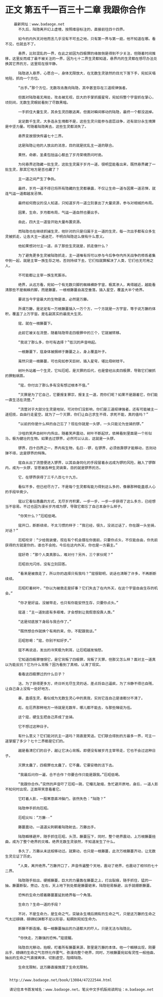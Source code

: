 # 正文 第五千一百三十二章 我跟你合作
        最新网址：www.badaoge.net
          不久后，陆隐离开幻上虚境，按照维容标注的，直接前往四十四界。
      
          如今的内外天对他而言几乎没有不可去之地，只有第一界与第一庭，他不知道在哪。看不见，也就去不了。
      
          悬界，比较混乱的一界，在此之前因为四极罪的缘故倒是得到不少关注，但随着时间推移，这里反而成了最不被关注的一界，因为七十二界生灵都知道，悬界内的生灵都在想尽办法兑换其它界的方，这里现在很平静。
      
          陆隐进入悬界，心愿合一，身体无限放大，在无数生灵骇然的目光下落下手，宛如天塌地陷，抓向一个方位。
      
          “出手。”那个方位，无数攻击轰向陆隐，其中甚至存在三道规律强者。
      
          但面对陆隐毫无用处，攻击被无视，巨大的手掌抓握星穹，宛如将整个宇宙抓在掌心，顷刻间，无数生灵眼前看到了尽数黑暗。
      
          一手抓住大量生灵，其余生灵四散逃离，但面对瞬间移动的陆隐，最终一个都没逃掉。
      
          足足数千生灵，大多连永生境都不是，这些生灵只能参与底层战争，还有部分永生境算是中坚力量。可随着陆隐离去，这些生灵都消失了。
      
          悬界变故很快传遍七十二界。
      
          这是陆隐让他的人放出的消息，目的就是扰乱主一道的联合。
      
          果然，命卿，圣柔包括运心都去了岁月荣境质问时诡。
      
          为何悬界还隐藏一批生灵，这批生灵属于岁月一道，很明显能看出来，既然悬界藏了一批生灵，那其它地方是否也藏了？
      
          主一道之间产生了争执。
      
          最终，岁月一道不得已将所有隐藏的生灵都暴露，不仅让生命一道与因果一道忌惮，就连气运一道都越发忌惮。
      
          最终如何商议的没人知道，只知道岁月一道立刻拿出了大量资源，参与对相城的布局。
      
          因果，生命，岁月都布局，气运一道自然也要出手。
      
          自此，四大主一道皆开始大量布置资源。
      
          而陆隐也在继续抓捕生灵，他针对的只是归属于主一道的生灵，每一次出手都有众多生灵被抓走，让各大主一道迷茫，不明白陆隐这么做有什么意义。
      
          他如果想对付主一道，杀了那些生灵就是，抓走做什么？
      
          为了避免更多生灵被陆隐抓走，主一道唯有将可以参与今后争夺内外天战争的修炼者集中到一起，就是主宰一族生存之地，否则持续下去，它们怕就算解决了人类，它们也无可用之人。
      
          不可能都让主宰一族生死厮杀。
      
          绝界，从远方看，宛如一个有无数只脚的蜘蛛横卧宇宙，极其渗人，离得越近，越能看清那些不是蜘蛛的脚，而是藤蔓，一根根藤蔓自高空垂落，插入星空，覆盖大半个绝界。
      
          要说当今宇宙最大的生物是谁，必然是万藤。
      
          所谓万藤，是足足有一万根藤蔓插入一万个方，一个方就是一方宇宙，等于说万藤的体积，覆盖了上万宇宙。是名副其实的最庞大生灵。
      
          寇，就在一根藤蔓下。
      
          此前它被关在流营，随着陆隐带走四极罪中的三个，它就被转移。
      
          “我说了那么多，你可有选择？”低沉的声音响起。
      
          一根藤蔓下，寇身体被捆绑于藤蔓之上，身上覆盖叶子。
      
          虽然只是一根藤蔓，可也宛如参天巨树，插入星穹，堪比母树枝干。
      
          树叶外站着一个生灵，它叫厄昭，是灭罪的后代，也是曾经出卖四极罪，导致它们被抓的罪魁祸首。
      
          “寇，你付出了那么多有没有想过根本不值。”
      
          “灭罪是为了它自己，它要报复罪宗，报复主一道，而你们呢？如果不是跟着它，你们能一直生活在流营。”
      
          “流营对于大部分生灵是地狱，可对你们没影响，你们是三道规律强者，还有可能被主一道招揽，自由行走星空。就为了一个灭罪，你们让自己求生不得，求死不能，真的值吗？”
      
          “以前的你是什么样的自己忘了？现在你就是一头锣，一头只能沦为坐骑的锣。”
      
          沙哑的笑声自树叶内传出，随着笑声震动，树叶不断起伏，依稀看到里面是一个形似马，极为健壮的生物。如果去过锣界，必然可以认出，这就是一头锣。
      
          锣界，四十四界之一，界内有生物，名曰--锣，在锣界，必须依靠锣才能移动，否则动弹不得，这是锣界的特殊。
      
          寇自从出了流营便进入锣界，以其自身同化的手段冒着永远成为锣的风险，融入了锣群内，成为一头锣，甘愿被各种生灵骑乘，目的就是锣界的方。
      
          它，在锣界获得了三千八百七十九方。
      
          看似不多，但已经尽力了。不是每个生灵都有能力得到这么多的，像暴那种能蛊惑人心的手段毕竟少。
      
          寇以它看似愚蠢的方式，无尽岁月积累，一步一步，一步一步获得了这么多方，已经想当不容易。不过也因为漫长岁月成为锣，导致它都忘了自己本身什么样子。
      
          “你笑什么？”厄昭低喝。
      
          寇开口，断断续续，不太习惯的样子：“我已经，很久，没说过话了，你在跟一头坐骑，对话？”
      
          厄昭咬牙：“少给我装傻，现在有个机会摆在你面前，只要你点头，不仅能自由，你先前获得的方就是你的，谁也不会抢。今后在这内外天，你也是一方霸主。”
      
          寇好奇：“那个人类真那么，难对付？另外，三个家伙呢？”
      
          厄昭目光闪烁，没有立刻回答。
      
          “看来是被救走了，所以你的选择只有我吗？”寇很聪明，说话也清晰了许多，不再断断续续。
      
          厄昭盯着树叶，“你以为被救走是好事？它们失去了在内外天，在这个宇宙自由生存的机会。”
      
          “你才是好运，没被带走，也只有你能安然生存，只要你点头。”
      
          寇道：“主一道到底有多艰难，才会想到让我假意投靠人类。”
      
          “这是彻底放下身段与我合作了。”
      
          “既然想合作就换个有用的来，你，不配跟我谈。”
      
          厄昭怒喝：“寇，你别不知好歹。”
      
          寇不再说话，发出的冷笑极为刺耳，让厄昭越发恼怒。
      
          它知道四极罪憎恨它，是它背叛了四极罪，背叛了灭罪，但那又怎么样？面对主一道真以为能反抗？它为什么背叛？因为看到了真相，认清了现实。
      
          看看这四极罪过的什么日子？
      
          沽，为了获得更多方，终日听无尽生灵的话，差点将自己逼疯，为了冷静不得已自残，让自己身上没有一处好地方。
      
          暴，蛊惑生灵，看似成为无数生灵心中的真我，实则它连自己是谁都分不清了。
      
          彪，在厄界那种地方一待就是无数年，哪儿都不能去，与那些赌徒为伍。
      
          这个寇，硬生生把自己弄成了坐骑。
      
          它不想过这种日子。
      
          有什么意义？它们能对抗主一道吗？简直是笑话。它们联合得到的方最多一界，可主一道掌握了多少？七十二界都是它们的。
      
          越是看清它们的日子，越让它决心背叛。即便没有被岁月主宰带走，它也不会过这种日子。
      
          灭罪太蠢了，四极罪也太蠢了。它不蠢，它要安稳的活下去。
      
          “我最后问你一遍，合不合作？你要合作只能是跟我。”厄昭低喝。
      
          “我跟你合作。”突然的声音吓了厄昭一跳，它瞳孔陡缩，急忙避开原地，身后，一道人影不知何时出现，正面带笑意看着它。
      
          它盯着人影，一股寒意直冲脑门，骇然失色：“陆隐？”
      
          陆隐伸手抓向厄昭。
      
          厄昭尖叫：“万藤--”
      
          藤蔓震动，一道道尖刺朝着陆隐射去，万藤出手。
      
          陆隐瞬移避开，随手抓住厄昭，头顶，藤蔓压下，同时，整个绝界震动，上万根藤蔓扭曲，成为了整个绝界的灾难。绝界无数生灵骇然，不知道发生了什么。
      
          多久了，万藤从未这般移动过。就算动，也只是一根藤蔓，此次万根藤蔓齐动，让无数生灵见证了历史。
      
          “人类，离开绝界。”万藤开口了，声音传遍整个天地，震动了绝界，也震动了相邻的七十二界。
      
          陆隐随手拍出，硬撼藤蔓，巨大的力量轰在藤蔓之上，打出裂痕，随手抓住，猛的一抽，藤蔓断裂，旁边，左右，天上地下到处都是藤蔓砸来，陆隐轻易躲避，出手就绷断藤蔓。
      
          恐怖的生命力顺着藤蔓蔓延到绝界每一个角落。
      
          生命力？生命一道的手段？
      
          不对，不是生命力，是生命之气，突破永生境后拥有的生命之气，只是这万藤的生命之气太过磅礴，磅礴如渊都不足以形容，粘稠到宛如生命力。
      
          断藤不断连接。每一根藤蔓抽出的力道都大的吓人。只是无法与陆隐比。
      
          “你快走，万藤强的恐怖。”寇提醒。
      
          陆隐目光移动，抬眼，盯着所有藤蔓来源，那里是万藤的本体。他一个瞬移出现，刚要出手，磅礴的生命之气忽然化作雾气，弥漫向整个绝界，同时，万根藤蔓宛如有灵性一般扭曲，抽出的生命之气直接离体，切割虚空，阻碍陆隐。
      
          生命无限制，这万藤直接施展了生命无限制。
      
      
      http://www.badaoge.net/book/13084/47222544.html
      
      请记住本书首发域名：www.badaoge.net。笔尖中文手机版阅读网址：m.badaoge.net